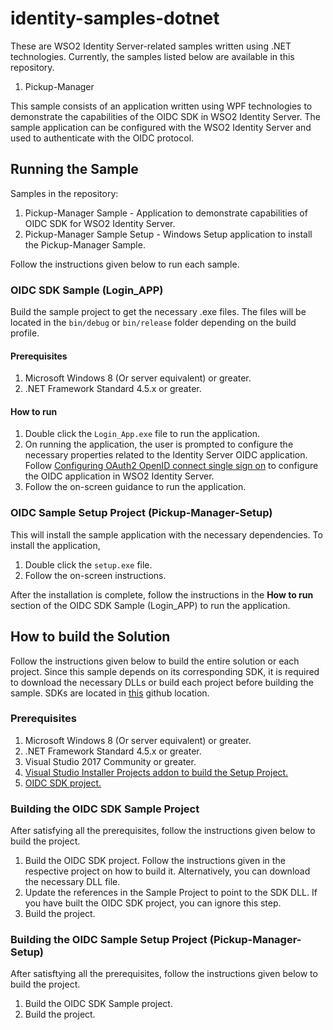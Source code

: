 # identity-samples-dotnet

These are WSO2 Identity Server-related samples written using .NET technologies. Currently, the samples listed below are 
available in this repository.

1. Pickup-Manager

This sample consists of an application written using WPF technologies to demonstrate the capabilities of the OIDC SDK in 
WSO2 Identity Server. The sample application can be configured with the WSO2 Identity Server and used to authenticate 
with the OIDC protocol. 

## Running the Sample

Samples in the repository:
1. Pickup-Manager Sample - Application to demonstrate capabilities of OIDC SDK for WSO2 Identity Server.
2. Pickup-Manager Sample Setup - Windows Setup application to install the Pickup-Manager Sample.

Follow the instructions given below to run each sample. 

### OIDC SDK Sample (Login_APP)

Build the sample project to get the necessary .exe files. The files will be located in the `bin/debug` or `bin/release` folder
depending on the build profile.

#### Prerequisites

1. Microsoft Windows 8 (Or server equivalent) or greater.
2. .NET Framework Standard 4.5.x or greater.

#### How to run

1. Double click the `Login_App.exe` file to run the application.
2. On running the application, the user is prompted to configure the necessary properties related to the Identity Server OIDC application.
Follow [Configuring OAuth2 OpenID connect single sign on](https://is.docs.wso2.com/en/5.9.0/learn/configuring-oauth2-openid-connect-single-sign-on/) to configure the OIDC application in WSO2 Identity Server. 
3. Follow the on-screen guidance to run the application. 

### OIDC Sample Setup Project (Pickup-Manager-Setup)

This will install the sample application with the necessary dependencies. To install the application,
1. Double click the `setup.exe` file.
2. Follow the on-screen instructions.

After the installation is complete, follow the instructions in the **How to run** section of the OIDC SDK Sample (Login_APP) to
run the application.

## How to build the Solution

Follow the instructions given below to build the entire solution or each project. Since this sample depends
on its corresponding SDK, it is required to download the necessary DLLs or build each project before building the sample.
SDKs are located in [this](https://github.com/wso2-extensions/identity-sdks-dotnet) github location.

### Prerequisites

1. Microsoft Windows 8 (Or server equivalent) or greater.
2. .NET Framework Standard 4.5.x or greater.
3. Visual Studio 2017 Community or greater.
4. [Visual Studio Installer Projects addon to build the Setup Project.](https://marketplace.visualstudio.com/items?itemName=VisualStudioClient.MicrosoftVisualStudio2017InstallerProjects) 
5. [OIDC SDK project.](https://github.com/wso2-extensions/identity-sdks-dotnet/tree/master/org.wso2.identity.sdk.oidc)

### Building the OIDC SDK Sample Project

After satisfying all the prerequisites, follow the instructions given below to build the project. 

1. Build the OIDC SDK project. Follow the instructions given in the respective project on how to build it.
Alternatively, you can download the necessary DLL file. 
2. Update the references in the Sample Project to point to the SDK DLL. If you have built the OIDC SDK project, you can ignore this step.
3. Build the project.

### Building the OIDC Sample Setup Project (Pickup-Manager-Setup)

After satisftying all the prerequisites, follow the instructions given below to build the project.

1. Build the OIDC SDK Sample project.
2. Build the project.
